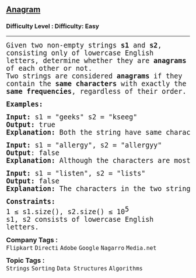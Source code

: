 <h2><a href="https://www.geeksforgeeks.org/problems/anagram-1587115620/1?page=1&difficulty=Easy&sortBy=submissions">Anagram</a></h2><h3>Difficulty Level : Difficulty: Easy</h3><hr><div class="problems_problem_content__Xm_eO"><p data-start="96" data-end="235"><span style="font-size: 14pt; font-family: 'andale mono', monospace;">Given two non-empty strings <strong>s1 </strong>and <strong>s2</strong>, consisting only of lowercase English letters, determine whether they are <strong>anagrams </strong>of each other or not.<br></span><span style="font-size: 14pt; font-family: 'andale mono', monospace;"> </span><span style="font-size: 14pt; font-family: 'andale mono', monospace;">Two strings are considered <strong>anagrams</strong> if they contain the <strong>same characters</strong> with exactly the <strong>same frequencies</strong>, regardless of their order.</span></p>
<p><span style="font-size: 14pt; font-family: 'andale mono', monospace;"><strong>Examples:</strong></span></p>
<pre dir="ltr"><span style="font-size: 18.6667px; font-family: 'andale mono', monospace;"><strong>Input:</strong> s1 = "geeks" s2 = "kseeg"<br><strong>Output:</strong> true <br><strong>Explanation:</strong> Both the string have same characters with same frequency. So, they are anagrams.</span></pre>
<pre dir="ltr"><span style="font-size: 18.6667px; font-family: 'andale mono', monospace;"><strong>Input:</strong> s1 = "allergy", s2 = "allergyy" <br></span><span style="font-size: 18.6667px; font-family: 'andale mono', monospace;"><strong>Output</strong>: false <br><strong>Explanation:</strong> Although the characters are mostly the same, s2 contains an extra 'y' character. Since the frequency of characters differs, the strings are not anagrams. </span></pre>
<pre dir="ltr"><span style="font-size: 18.6667px; font-family: 'andale mono', monospace;"><strong>Input:</strong> s1 = "listen", s2 = "lists" <br><strong>Output:</strong> false <br><strong>Explanation:</strong> The characters in the two strings are not the same — some are missing or extra. So, they are not anagrams.</span></pre>
<p><span style="font-size: 14pt; font-family: 'andale mono', monospace;"><strong style="font-family: 'andale mono', monospace; font-size: 14pt;">Constraints:</strong><br><span style="font-family: andale mono, monospace;"><span style="font-size: 14pt;">1 ≤ s1.size(), s2.size() ≤ 10</span></span><sup style="font-family: 'andale mono', monospace; font-size: 14pt;">5</sup><br><span style="font-family: andale mono, monospace;"><span style="font-size: 18.6667px;">s1, s2 consists of lowercase English letters.</span></span></span></p></div><p><span style=font-size:18px><strong>Company Tags : </strong><br><code>Flipkart</code>&nbsp;<code>Directi</code>&nbsp;<code>Adobe</code>&nbsp;<code>Google</code>&nbsp;<code>Nagarro</code>&nbsp;<code>Media.net</code>&nbsp;<br><p><span style=font-size:18px><strong>Topic Tags : </strong><br><code>Strings</code>&nbsp;<code>Sorting</code>&nbsp;<code>Data Structures</code>&nbsp;<code>Algorithms</code>&nbsp;